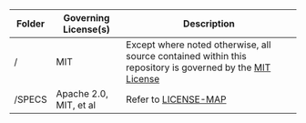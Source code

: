 
| Folder  |  Governing License(s)     | Description                         |
|---------|---------------------------|-------------------------------------|
|/        |  MIT                      | Except where noted otherwise, all source contained within this repository is governed by the [MIT License](LICENSE.md) |
|/SPECS   |  Apache 2.0, MIT, et al   | Refer to [LICENSE-MAP](/SPECS/LICENSES-AND-NOTICES/LICENSES-MAP.md) |

             




